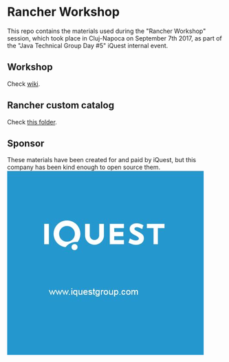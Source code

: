 # Rancher Workshop
This repo contains the materials used during the "Rancher Workshop" session, which took place in Cluj-Napoca on September 7th 2017, as part of the "Java Technical Group Day #5" iQuest internal event. 

## Workshop 
Check [wiki](https://github.com/satrapu/rancher-workshop/wiki).

## Rancher custom catalog
Check [this folder](https://github.com/satrapu/rancher-workshop/tree/master/templates).

## Sponsor
These materials have been created for and paid by iQuest, but this company has been kind enough to open source them.  
[![iQuest Logo](https://github.com/satrapu/rancher-workshop/blob/master/images/iquest-banner.jpg)](http://www.iquestgroup.com/en/)  

